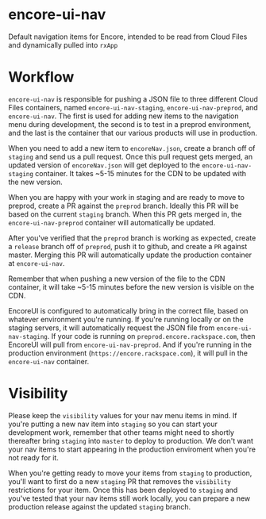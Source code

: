 encore-ui-nav
=============

Default navigation items for Encore, intended to be read from Cloud Files and dynamically pulled into `rxApp`

Workflow
========

`encore-ui-nav` is responsible for pushing a JSON file to three different Cloud Files containers, named `encore-ui-nav-staging`, `encore-ui-nav-preprod`, and `encore-ui-nav`. The first is used for adding new items to the navigation menu during development, the second is to test in a preprod environment, and the last is the container that our various products will use in production.

When you need to add a new item to `encoreNav.json`, create a branch off of `staging` and send us a pull request. Once this pull request gets merged, an updated version of `encoreNav.json` will get deployed to the `encore-ui-nav-staging` container. It takes ~5-15 minutes for the CDN to be updated with the new version.

When you are happy with your work in staging and are ready to move to preprod, create a PR against the `preprod` branch. Ideally this PR will be based on the current `staging` branch. When this PR gets merged in, the `encore-ui-nav-preprod` container will automatically be updated.

After you've verified that the `preprod` branch is working as expected, create a `release` branch off of `preprod`, push it to github, and create a `PR` against master. Merging this PR will automatically update the production container at `encore-ui-nav`.

Remember that when pushing a new version of the file to the CDN container, it will take ~5-15 minutes before the new version is visible on the CDN. 

EncoreUI is configured to automatically bring in the correct file, based on whatever environment you're running. If you're running locally or on the staging servers, it will automatically request the JSON file from `encore-ui-nav-staging`. If your code is running on `preprod.encore.rackspace.com`, then EncoreUI will pull from `encore-ui-nav-preprod`. And if you're running in the production environment (`https://encore.rackspace.com`), it will pull in the `encore-ui-nav` container.

Visibility
==========
Please keep the `visibility` values for your nav menu items in mind. If you're putting a new nav item into `staging` so you can start your development work, remember that other teams might need to shortly thereafter bring `staging` into `master` to deploy to production. We don't want your nav items to start appearing in the production enviroment when you're not ready for it.

When you're getting ready to move your items from `staging` to production, you'll want to first do a new `staging` PR that removes the `visibility` restrictions for your item. Once this has been deployed to `staging` and you've tested that your nav items still work locally, you can prepare a new production release against the updated `staging` branch.
